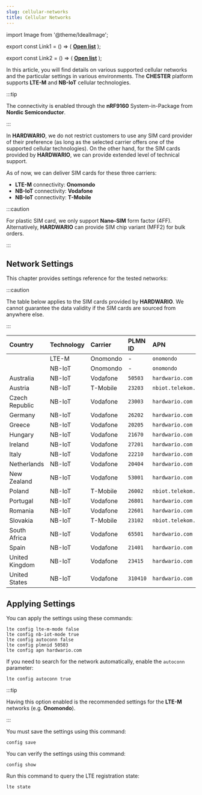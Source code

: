 ```yaml
---
slug: cellular-networks
title: Cellular Networks
---
```

import Image from '@theme/IdealImage';

export const Link1 = () => (
  <a href="https://onomondo.com/network-marketplace/lte-m-network-coverage/"><b>Open list</b></a>
);

export const Link2 = () => (
  <a href="https://onomondo.com/network-marketplace/nb-iot-network-coverage/"><b>Open list</b></a>
);

In this article, you will find details on various supported cellular networks and the particular settings in various environments. The **CHESTER** platform supports **LTE-M** and **NB-IoT** cellular technologies.

:::tip

The connectivity is enabled through the **nRF9160** System-in-Package from **Nordic Semiconductor**.

:::

In **HARDWARIO**, we do not restrict customers to use any SIM card provider of their preference (as long as the selected carrier offers one of the supported cellular technologies). On the other hand, for the SIM cards provided by **HARDWARIO**, we can provide extended level of technical support.

As of now, we can deliver SIM cards for these three carriers:

* **LTE-M** connectivity: **Onomondo**
* **NB-IoT** connectivity: **Vodafone**
* **NB-IoT** connectivity: **T-Mobile**

:::caution

For plastic SIM card, we only support **Nano-SIM** form factor (4FF). Alternatively, **HARDWARIO** can provide SIM chip variant (MFF2) for bulk orders.

:::

## Network Settings

This chapter provides settings reference for the tested networks:

:::caution

The table below applies to the SIM cards provided by **HARDWARIO**. We cannot guarantee the data validity if the SIM cards are sourced from anywhere else.

:::

| Country        | Technology | Carrier  | PLMN ID  | APN                | Remark           |
|:---------------|:-----------|:---------|:---------|:-------------------|:-----------------|
| <Link1/>       | LTE-M      | Onomondo | -        | `onomondo`         |                  |
| <Link2/>       | NB-IoT     | Onomondo | -        | `onomondo`         |                  |
| Australia      | NB-IoT     | Vodafone | `50503`  | `hardwario.com`    |                  |
| Austria        | NB-IoT     | T-Mobile | `23203`  | `nbiot.telekom.sk` |                  |
| Czech Republic | NB-IoT     | Vodafone | `23003`  | `hardwario.com`    |                  |
| Germany        | NB-IoT     | Vodafone | `26202`  | `hardwario.com`    |                  |
| Greece         | NB-IoT     | Vodafone | `20205`  | `hardwario.com`    |                  |
| Hungary        | NB-IoT     | Vodafone | `21670`  | `hardwario.com`    |                  |
| Ireland        | NB-IoT     | Vodafone | `27201`  | `hardwario.com`    |                  |
| Italy          | NB-IoT     | Vodafone | `22210`  | `hardwario.com`    |                  |
| Netherlands    | NB-IoT     | Vodafone | `20404`  | `hardwario.com`    |                  |
| New Zealand    | NB-IoT     | Vodafone | `53001`  | `hardwario.com`    |                  |
| Poland         | NB-IoT     | T-Mobile | `26002`  | `nbiot.telekom.sk` |                  |
| Portugal       | NB-IoT     | Vodafone | `26801`  | `hardwario.com`    |                  |
| Romania        | NB-IoT     | Vodafone | `22601`  | `hardwario.com`    |                  |
| Slovakia       | NB-IoT     | T-Mobile | `23102`  | `nbiot.telekom.sk` |                  |
| South Africa   | NB-IoT     | Vodafone | `65501`  | `hardwario.com`    |                  |
| Spain          | NB-IoT     | Vodafone | `21401`  | `hardwario.com`    |                  |
| United Kingdom | NB-IoT     | Vodafone | `23415`  | `hardwario.com`    |                  |
| United States  | NB-IoT     | Vodafone | `310410` | `hardwario.com`    | Roaming via AT&T |

## Applying Settings

You can apply the settings using these commands:

```
lte config lte-m-mode false
lte config nb-iot-mode true
lte config autoconn false
lte config plmnid 50503
lte config apn hardwario.com
```

If you need to search for the network automatically, enable the `autoconn` parameter:

```
lte config autoconn true
```

:::tip

Having this option enabled is the recommended settings for the **LTE-M** networks (e.g. **Onomondo**).

:::

You must save the settings using this command:

```
config save
```

You can verify the settings using this command:

```
config show
```

Run this command to query the LTE registration state:

```
lte state
```
